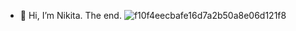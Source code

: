 - 👋 Hi, I’m Nikita. The end.
![f10f4eecbafe16d7a2b50a8e06d121f8](https://github.com/TeplyakovNik/TeplyakovNik/assets/144095360/16b6dbf2-fbb1-4660-b28c-7d8b22aecb12)

<!---
TeplyakovNik/TeplyakovNik is a ✨ special ✨ repository because its `README.md` (this file) appears on your GitHub profile.
You can click the Preview link to take a look at your changes.
--->
